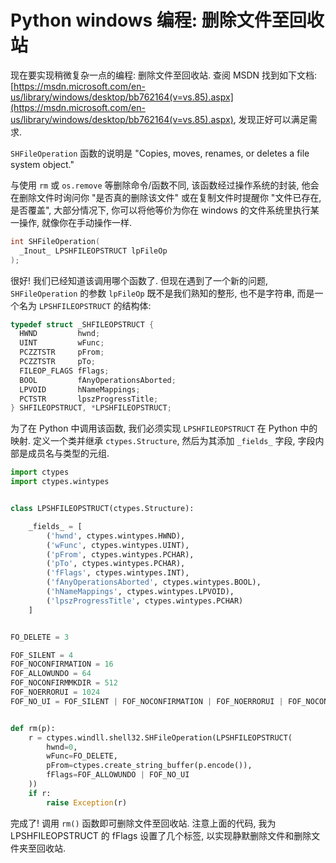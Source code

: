 # Python windows 编程: 删除文件至回收站

现在要实现稍微复杂一点的编程: 删除文件至回收站. 查阅 MSDN 找到如下文档: [https://msdn.microsoft.com/en-us/library/windows/desktop/bb762164(v=vs.85).aspx](https://msdn.microsoft.com/en-us/library/windows/desktop/bb762164(v=vs.85).aspx), 发现正好可以满足需求.

`SHFileOperation` 函数的说明是 "Copies, moves, renames, or deletes a file system object."

与使用 `rm` 或 `os.remove` 等删除命令/函数不同, 该函数经过操作系统的封装, 他会在删除文件时询问你 "是否真的删除该文件" 或在复制文件时提醒你 "文件已存在, 是否覆盖", 大部分情况下, 你可以将他等价为你在 windows 的文件系统里执行某一操作, 就像你在手动操作一样.

```c++
int SHFileOperation(
  _Inout_ LPSHFILEOPSTRUCT lpFileOp
);
```

很好! 我们已经知道该调用哪个函数了. 但现在遇到了一个新的问题, `SHFileOperation` 的参数 `lpFileOp` 既不是我们熟知的整形, 也不是字符串, 而是一个名为 `LPSHFILEOPSTRUCT` 的结构体:

```c++
typedef struct _SHFILEOPSTRUCT {
  HWND         hwnd;
  UINT         wFunc;
  PCZZTSTR     pFrom;
  PCZZTSTR     pTo;
  FILEOP_FLAGS fFlags;
  BOOL         fAnyOperationsAborted;
  LPVOID       hNameMappings;
  PCTSTR       lpszProgressTitle;
} SHFILEOPSTRUCT, *LPSHFILEOPSTRUCT;
```

为了在 Python 中调用该函数, 我们必须实现 `LPSHFILEOPSTRUCT` 在 Python 中的映射. 定义一个类并继承 `ctypes.Structure`, 然后为其添加 `_fields_` 字段, 字段内部是成员名与类型的元组.

```py
import ctypes
import ctypes.wintypes


class LPSHFILEOPSTRUCT(ctypes.Structure):

    _fields_ = [
        ('hwnd', ctypes.wintypes.HWND),
        ('wFunc', ctypes.wintypes.UINT),
        ('pFrom', ctypes.wintypes.PCHAR),
        ('pTo', ctypes.wintypes.PCHAR),
        ('fFlags', ctypes.wintypes.INT),
        ('fAnyOperationsAborted', ctypes.wintypes.BOOL),
        ('hNameMappings', ctypes.wintypes.LPVOID),
        ('lpszProgressTitle', ctypes.wintypes.PCHAR)
    ]


FO_DELETE = 3

FOF_SILENT = 4
FOF_NOCONFIRMATION = 16
FOF_ALLOWUNDO = 64
FOF_NOCONFIRMMKDIR = 512
FOF_NOERRORUI = 1024
FOF_NO_UI = FOF_SILENT | FOF_NOCONFIRMATION | FOF_NOERRORUI | FOF_NOCONFIRMMKDIR


def rm(p):
    r = ctypes.windll.shell32.SHFileOperation(LPSHFILEOPSTRUCT(
        hwnd=0,
        wFunc=FO_DELETE,
        pFrom=ctypes.create_string_buffer(p.encode()),
        fFlags=FOF_ALLOWUNDO | FOF_NO_UI
    ))
    if r:
        raise Exception(r)
```

完成了! 调用 `rm()` 函数即可删除文件至回收站. 注意上面的代码, 我为 LPSHFILEOPSTRUCT 的 fFlags 设置了几个标签, 以实现静默删除文件和删除文件夹至回收站.
